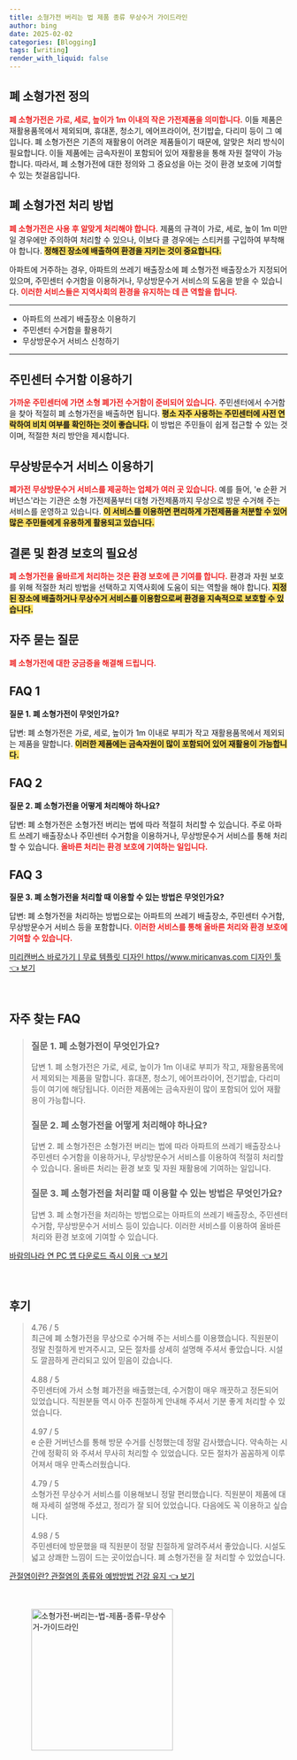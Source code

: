 ```yaml
---
title: 소형가전 버리는 법 제품 종류 무상수거 가이드라인
author: bing
date: 2025-02-02
categories: [Blogging]
tags: [writing]
render_with_liquid: false
---
```



<h2 id='폐 소형가전 정의'>폐 소형가전 정의</h2>

<p><b><span style="color: #ee2323;">폐 소형가전은 가로, 세로, 높이가 1m 이내의 작은 가전제품을 의미합니다.</span></b> 이들 제품은 재활용품목에서 제외되며, 휴대폰, 청소기, 에어프라이어, 전기밥솥, 다리미 등이 그 예입니다. 폐 소형가전은 기존의 재활용이 어려운 제품들이기 때문에, 알맞은 처리 방식이 필요합니다. 이들 제품에는 금속자원이 포함되어 있어 재활용을 통해 자원 절약이 가능합니다. 따라서, 폐 소형가전에 대한 정의와 그 중요성을 아는 것이 환경 보호에 기여할 수 있는 첫걸음입니다.</p>

<h2 id='폐 소형가전 처리 방법'>폐 소형가전 처리 방법</h2>

<p><b><span style="color: #ee2323;">폐 소형가전은 사용 후 알맞게 처리해야 합니다.</span></b> 제품의 규격이 가로, 세로, 높이 1m 미만일 경우에만 주의하여 처리할 수 있으나, 이보다 클 경우에는 스티커를 구입하여 부착해야 합니다. <b><span style="background-color: #ffe066;">정해진 장소에 배출하여 환경을 지키는 것이 중요합니다.</span></b> </p>

<p>아파트에 거주하는 경우, 아파트의 쓰레기 배출장소에 폐 소형가전 배출장소가 지정되어 있으며, 주민센터 수거함을 이용하거나, 무상방문수거 서비스의 도움을 받을 수 있습니다. <b><span style="color: #ee2323;">이러한 서비스들은 지역사회의 환경을 유지하는 데 큰 역할을 합니다.</span></b></p>

<hr />

<ul>
    <li>아파트의 쓰레기 배출장소 이용하기</li>
    <li>주민센터 수거함을 활용하기</li>
    <li>무상방문수거 서비스 신청하기</li>
</ul>

<hr />

<h2 id='주민센터 수거함 이용하기'>주민센터 수거함 이용하기</h2>

<p><b><span style="color: #ee2323;">가까운 주민센터에 가면 소형 폐가전 수거함이 준비되어 있습니다.</span></b> 주민센터에서 수거함을 찾아 적절히 폐 소형가전을 배출하면 됩니다. <b><span style="background-color: #ffe066;">평소 자주 사용하는 주민센터에 사전 연락하여 비치 여부를 확인하는 것이 좋습니다.</span></b> 이 방법은 주민들이 쉽게 접근할 수 있는 것이며, 적절한 처리 방안을 제시합니다.</p>

<h2 id='무상방문수거 서비스 이용하기'>무상방문수거 서비스 이용하기</h2>

<p><b><span style="color: #ee2323;">폐가전 무상방문수거 서비스를 제공하는 업체가 여러 곳 있습니다.</span></b> 예를 들어, 'e 순환 거버넌스'라는 기관은 소형 가전제품부터 대형 가전제품까지 무상으로 방문 수거해 주는 서비스를 운영하고 있습니다. <b><span style="background-color: #ffe066;">이 서비스를 이용하면 편리하게 가전제품을 처분할 수 있어 많은 주민들에게 유용하게 활용되고 있습니다.</span></b></p>

<h2 id='결론 및 환경 보호의 필요성'>결론 및 환경 보호의 필요성</h2>

<p><b><span style="color: #ee2323;">폐 소형가전을 올바르게 처리하는 것은 환경 보호에 큰 기여를 합니다.</span></b> 환경과 자원 보호를 위해 적절한 처리 방법을 선택하고 지역사회에 도움이 되는 역할을 해야 합니다. <b><span style="background-color: #ffe066;">지정된 장소에 배출하거나 무상수거 서비스를 이용함으로써 환경을 지속적으로 보호할 수 있습니다.</span></b></p>

<h2 id='자주 묻는 질문'>자주 묻는 질문</h2>

<p><b><span style="color: #ee2323;">폐 소형가전에 대한 궁금증을 해결해 드립니다.</span></b></p>

<h2 id='FAQ 1'>FAQ 1</h2>

<p><b>질문 1. 폐 소형가전이 무엇인가요?</b></p>

<p>답변: 폐 소형가전은 가로, 세로, 높이가 1m 이내로 부피가 작고 재활용품목에서 제외되는 제품을 말합니다. <b><span style="background-color: #ffe066;">이러한 제품에는 금속자원이 많이 포함되어 있어 재활용이 가능합니다.</span></b></p>

<h2 id='FAQ 2'>FAQ 2</h2>

<p><b>질문 2. 폐 소형가전을 어떻게 처리해야 하나요?</b></p>

<p>답변: 폐 소형가전은 소형가전 버리는 법에 따라 적절히 처리할 수 있습니다. 주로 아파트 쓰레기 배출장소나 주민센터 수거함을 이용하거나, 무상방문수거 서비스를 통해 처리할 수 있습니다. <b><span style="color: #ee2323;">올바른 처리는 환경 보호에 기여하는 일입니다.</span></b></p>

<h2 id='FAQ 3'>FAQ 3</h2>

<p><b>질문 3. 폐 소형가전을 처리할 때 이용할 수 있는 방법은 무엇인가요?</b></p>

<p>답변: 폐 소형가전을 처리하는 방법으로는 아파트의 쓰레기 배출장소, 주민센터 수거함, 무상방문수거 서비스 등을 포함합니다. <b><span style="color: #ee2323;">이러한 서비스를 통해 올바른 처리와 환경 보호에 기여할 수 있습니다.</span></b></p>


<p><a class="click-button" title="미리캔버스 바로가기ㅣ무료 템플릿 디자인 https//www.miricanvas.com 디자인 툴" href="https://adkhouse.github.io/posts/%EB%AF%B8%EB%A6%AC%EC%BA%94%EB%B2%84%EC%8A%A4-%EB%B0%94%EB%A1%9C%EA%B0%80%EA%B8%B0%E3%85%A3%EB%AC%B4%EB%A3%8C-%ED%85%9C%ED%94%8C%EB%A6%BF-%EB%94%94%EC%9E%90%EC%9D%B8-httpswww.miricanvas.com-%EB%94%94%EC%9E%90%EC%9D%B8-%ED%88%B4/" rel="dofollow">미리캔버스 바로가기ㅣ무료 템플릿 디자인 https//www.miricanvas.com 디자인 툴 👈 보기</a></p><br>
<h2 id='자주_찾는_FAQ'>자주 찾는 FAQ</h2>
<div itemscope="" itemtype="https://schema.org/FAQPage"> 
<blockquote> 
<div itemscope="" itemprop="mainEntity" itemtype="https://schema.org/Question"> 
<h3 itemprop="name">질문 1. 폐 소형가전이 무엇인가요?</h3> 
<div itemscope="" itemprop="acceptedAnswer" itemtype="https://schema.org/Answer"> 
<span itemprop="text"> 
<p>답변 1. 폐 소형가전은 가로, 세로, 높이가 1m 이내로 부피가 작고, 재활용품목에서 제외되는 제품을 말합니다. 휴대폰, 청소기, 에어프라이어, 전기밥솥, 다리미 등이 여기에 해당됩니다. 이러한 제품에는 금속자원이 많이 포함되어 있어 재활용이 가능합니다.</p> 
</span> 
</div> 
</div> 
<div itemscope="" itemprop="mainEntity" itemtype="https://schema.org/Question"> 
<h3 itemprop="name">질문 2. 폐 소형가전을 어떻게 처리해야 하나요?</h3> 
<div itemscope="" itemprop="acceptedAnswer" itemtype="https://schema.org/Answer"> 
<span itemprop="text"> 
<p>답변 2. 폐 소형가전은 소형가전 버리는 법에 따라 아파트의 쓰레기 배출장소나 주민센터 수거함을 이용하거나, 무상방문수거 서비스를 이용하여 적절히 처리할 수 있습니다. 올바른 처리는 환경 보호 및 자원 재활용에 기여하는 일입니다.</p> 
</span> 
</div> 
</div> 
<div itemscope="" itemprop="mainEntity" itemtype="https://schema.org/Question"> 
<h3 itemprop="name">질문 3. 폐 소형가전을 처리할 때 이용할 수 있는 방법은 무엇인가요?</h3> 
<div itemscope="" itemprop="acceptedAnswer" itemtype="https://schema.org/Answer"> 
<span itemprop="text"> 
<p>답변 3. 폐 소형가전을 처리하는 방법으로는 아파트의 쓰레기 배출장소, 주민센터 수거함, 무상방문수거 서비스 등이 있습니다. 이러한 서비스를 이용하여 올바른 처리와 환경 보호에 기여할 수 있습니다.</p> 
</span> 
</div> 
</div> 
</blockquote> 
</div>
<p><a class="click-button" title="바람의나라 연 PC 앱 다운로드 즉시 이용" href="https://adkhouse.github.io/posts/%EB%B0%94%EB%9E%8C%EC%9D%98%EB%82%98%EB%9D%BC-%EC%97%B0-PC-%EC%95%B1-%EB%8B%A4%EC%9A%B4%EB%A1%9C%EB%93%9C-%EC%A6%89%EC%8B%9C-%EC%9D%B4%EC%9A%A9/" rel="dofollow">바람의나라 연 PC 앱 다운로드 즉시 이용 👈 보기</a></p><br>
<h2 id='후기'>후기</h2>
<div itemscope itemtype="https://schema.org/Product">
  <blockquote>
  <div itemprop="review" itemscope itemtype="https://schema.org/Review">
      <div itemprop="reviewRating" itemscope itemtype="https://schema.org/Rating"> <span itemprop="ratingValue">4.76</span> / <span itemprop="bestRating">5</span> </div>
      <span itemprop="reviewBody">최근에 폐 소형가전을 무상으로 수거해 주는 서비스를 이용했습니다. 직원분이 정말 친절하게 반겨주시고, 모든 절차를 상세히 설명해 주셔서 좋았습니다. 시설도 깔끔하게 관리되고 있어 믿음이 갔습니다.</span>
  </div>
  <br>
  <div itemprop="review" itemscope itemtype="https://schema.org/Review">
      <div itemprop="reviewRating" itemscope itemtype="https://schema.org/Rating"> <span itemprop="ratingValue">4.88</span> / <span itemprop="bestRating">5</span> </div>
      <span itemprop="reviewBody">주민센터에 가서 소형 폐가전을 배출했는데, 수거함이 매우 깨끗하고 정돈되어 있었습니다. 직원분들 역시 아주 친절하게 안내해 주셔서 기분 좋게 처리할 수 있었습니다.</span>
  </div>
  <br>
  <div itemprop="review" itemscope itemtype="https://schema.org/Review">
      <div itemprop="reviewRating" itemscope itemtype="https://schema.org/Rating"> <span itemprop="ratingValue">4.97</span> / <span itemprop="bestRating">5</span> </div>
      <span itemprop="reviewBody">e 순환 거버넌스를 통해 방문 수거를 신청했는데 정말 감사했습니다. 약속하는 시간에 정확히 와 주셔서 무사히 처리할 수 있었습니다. 모든 절차가 꼼꼼하게 이루어져서 매우 만족스러웠습니다.</span>
  </div>
  <br>
  <div itemprop="review" itemscope itemtype="https://schema.org/Review">
      <div itemprop="reviewRating" itemscope itemtype="https://schema.org/Rating"> <span itemprop="ratingValue">4.79</span> / <span itemprop="bestRating">5</span> </div>
      <span itemprop="reviewBody">소형가전 무상수거 서비스를 이용해보니 정말 편리했습니다. 직원분이 제품에 대해 자세히 설명해 주셨고, 정리가 잘 되어 있었습니다. 다음에도 꼭 이용하고 싶습니다.</span>
  </div>
  <br>
  <div itemprop="review" itemscope itemtype="https://schema.org/Review">
      <div itemprop="reviewRating" itemscope itemtype="https://schema.org/Rating"> <span itemprop="ratingValue">4.98</span> / <span itemprop="bestRating">5</span> </div>
      <span itemprop="reviewBody">주민센터에 방문했을 때 직원분이 정말 친절하게 알려주셔서 좋았습니다. 시설도 넓고 상쾌한 느낌이 드는 곳이었습니다. 폐 소형가전을 잘 처리할 수 있었습니다.</span>
  </div>
  </blockquote>
</div>
<p><a class="click-button" title="관절염이란? 관절염의 종류와 예방방법 건강 유지" href="https://adkhouse.github.io/posts/%EA%B4%80%EC%A0%88%EC%97%BC%EC%9D%B4%EB%9E%80-%EA%B4%80%EC%A0%88%EC%97%BC%EC%9D%98-%EC%A2%85%EB%A5%98%EC%99%80-%EC%98%88%EB%B0%A9%EB%B0%A9%EB%B2%95-%EA%B1%B4%EA%B0%95-%EC%9C%A0%EC%A7%80/" rel="dofollow">관절염이란? 관절염의 종류와 예방방법 건강 유지 👈 보기</a></p><br>
<figure class="image"><img src="https://adkhouse.github.io/assets/img/thumbnail/소형가전-버리는-법-제품-종류-무상수거-가이드라인.webp" alt="소형가전-버리는-법-제품-종류-무상수거-가이드라인" width="256" height="256"></figure>